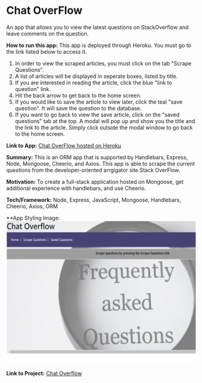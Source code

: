 # Chat OverFlow

An app that allows you to view the latest questions on StackOverflow and leave comments on the question.

**How to run this app:** 
This app is deployed through Heroku. You must go to the link listed below to access it. 
1. In order to view the scraped articles, you must click on the tab "Scrape Questions".
2. A list of articles will be displayed in seperate boxes, listed by title. 
3. If you are interested in reading the article, click the blue "link to question" link.
4. Hit the back arrow to get back to the home screen. 
5. If you would like to save the article to view later, click the teal "save question". It will save the question to the database. 
6. If you want to go back to view the save article, click on the "saved questions" tab at the top. A modal will pop up and show you the title and the link to the article. Simply click outside the modal window to go back to the home screen. 

**Link to App:** 
[Chat OverFlow hosted on Heroku](https://chatterbox-looksue.herokuapp.com/)

**Summary:**
This is an ORM app that is supported by Handlebars, Express, Node, Mongoose, Cheerio, and Axios. This app is able to scrape the current questions from the developer-oriented arrgigator site Stack OverFlow.  
    
**Motivation:** To create a full-stack application hosted on Mongoose, get additional experience with handlebars, and use Cheerio.  

**Tech/Framework:** Node, Express, JavaScript, Mongoose, Handlebars, Cheerio, Axios, ORM

**App Styling Image:
![Chat OverFlow](public/assets/images/Home.png)

**Link to Project:**
[Chat Overflow](https://github.com/looksue/chatterbox)
